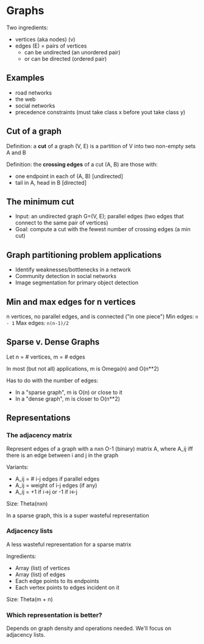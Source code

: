 # Graphs

Two ingredients:

* vertices (aka nodes) (v)
* edges (E) = pairs of vertices
  * can be undirected (an unordered pair)
  * or can be directed (ordered pair)

## Examples

* road networks
* the web
* social networks
* precedence constraints (must take class x before yout take class y)

## Cut of a graph

Definition: a __cut__ of a graph (V, E) is a partition of V into two non-empty sets A and B

Definition: the __crossing edges__ of a cut (A, B) are those with:

* one endpoint in each of (A, B) [undirected]
* tail in A, head in B [directed]

## The minimum cut

* Input: an undirected graph G=(V, E); parallel edges (two edges that connect to the same pair of vertices)
* Goal: compute a cut with the fewest number of crossing edges (a min cut)

## Graph partitioning problem applications

* Identify weaknesses/bottlenecks in a network
* Community detection in social networks
* Image segmentation for primary object detection

## Min and max edges for n vertices
n vertices, no parallel edges, and is connected ("in one piece")
Min edges: `n - 1`
Max edges: `n(n-1)/2`
## Sparse v. Dense Graphs

Let n = # vertices, m = # edges

In most (but not all) applications, m is Omega(n) and O(n**2)

Has to do with the number of edges:

* In a "sparse graph", m is O(n) or close to it
* In a "dense graph", m is closer to O(n**2)

## Representations

### The adjacency matrix

Represent edges of a graph with a nxn O-1 (binary) matrix A, where A_ij iff there is an edge between i and j in the graph

Variants:

* A_ij = # i-j edges if parallel edges
* A_ij = weight of i-j edges (if any)
* A_ij = +1 if i->j or -1 if i<-j

Size: Theta(nxn)

In a sparse graph, this is a super wasteful representation 

### Adjacency lists

A less wasteful representation for a sparse matrix

Ingredients:

* Array (list) of vertices
* Array (list) of edges
* Each edge points to its endpoints
* Each vertex points to edges incident on it

Size: Theta(m + n)

### Which representation is better?

Depends on graph density and operations needed. We'll focus on adjacency lists.